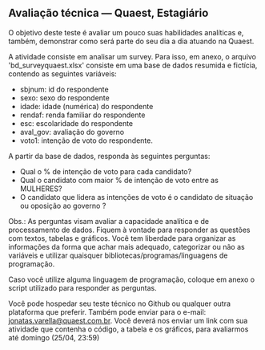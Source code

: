 ## Avaliação técnica — Quaest, Estagiário

O objetivo deste teste é avaliar um pouco suas habilidades analíticas e, também, demonstrar como será parte do seu dia a dia atuando na Quaest.  

A atividade consiste em analisar um survey. Para isso, em anexo, o arquivo 'bd_surveyquaest.xlsx' consiste em uma base de dados resumida e fictícia, contendo as seguintes variáveis: 

  - sbjnum: id do respondente
  - sexo: sexo do respondente
  - idade: idade (numérica) do respondente
  - rendaf: renda familiar do respondente
  - esc: escolaridade do respondente
  - aval_gov: avaliação do governo
  - voto1: intenção de voto do respondente.

A partir da base de dados, responda às seguintes perguntas:

  - Qual o % de intenção de voto para cada candidato?
  - Qual o candidato com maior % de intenção de voto entre as MULHERES?
  - O candidato que lidera as intenções de voto é o candidato de situação ou oposição ao governo ?

Obs.: As perguntas visam avaliar a capacidade analítica e de processamento de dados. Fiquem à vontade para responder as questões com textos, tabelas e gráficos. 
Você tem liberdade para organizar as informações da forma que achar mais adequado, categorizar ou não as variáveis e utilizar quaisquer bibliotecas/programas/linguagens de programação. 

Caso você utilize alguma linguagem de programação, coloque em anexo o script utilizado para responder as perguntas. 

Você pode hospedar seu teste técnico no Github ou qualquer outra plataforma que preferir. Também pode enviar para o e-mail: jonatas.varella@quaest.com.br.
Você deverá nos enviar um link com sua atividade que contenha o código, a tabela e os gráficos, para avaliarmos até domingo (25/04, 23:59)

